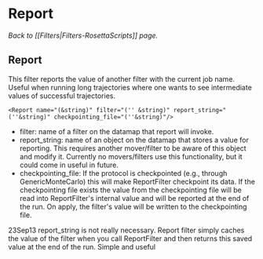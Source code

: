 # Report
*Back to [[Filters|Filters-RosettaScripts]] page.*
## Report

This filter reports the value of another filter with the current job name. Useful when running long trajectories where one wants to see intermediate values of successful trajectories.

```
<Report name="(&string)" filter="('' &string)" report_string="(''&string)" checkpointing_file="(''&string)"/>
```

-   filter: name of a filter on the datamap that report will invoke.
-   report\_string: name of an object on the datamap that stores a value for reporting. This requires another mover/filter to be aware of this object and modify it. Currently no movers/filters use this functionality, but it could come in useful in future.
-   checkpointing\_file: If the protocol is checkpointed (e.g., through GenericMonteCarlo) this will make ReportFilter checkpoint its data. If the checkpointing file exists the value from the checkpointing file will be read into ReportFilter's internal value and will be reported at the end of the run. On apply, the filter's value will be written to the checkpointing file.

23Sep13 report\_string is not really necessary. Report filter simply caches the value of the filter when you call ReportFilter and then returns this saved value at the end of the run. Simple and useful


